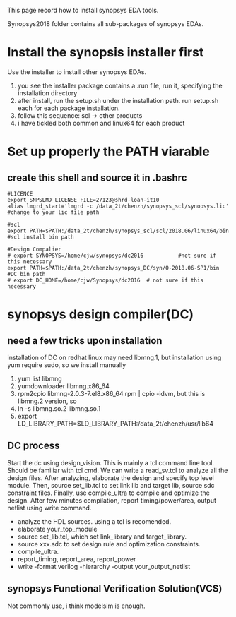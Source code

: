 This page record how to install synopsys EDA tools.

Synopsys2018 folder contains all sub-packages of synopsys EDAs.

# Install the synopsis installer first
Use the installer to install other synopsys EDAs.
1. you see the installer package contains a .run file, run it, specifying the installation directory
2. after install, run the setup.sh under the installation path. run setup.sh each for each package installation.
3. follow this sequence: scl -> other products
4. i have tickled both common and linux64 for each product

# Set up properly the PATH viarable

## create this shell and source it in .bashrc
```
#LICENCE
export SNPSLMD_LICENSE_FILE=27123@shrd-loan-it10
alias lmgrd_start='lmgrd -c /data_2t/chenzh/synopsys_scl/synopsys.lic'  #change to your lic file path

#scl
export PATH=$PATH:/data_2t/chenzh/synopsys_scl/scl/2018.06/linux64/bin    #scl install bin path

#Design Compalier
# export SYNOPSYS=/home/cjw/synopsys/dc2016           #not sure if this necessary
export PATH=$PATH:/data_2t/chenzh/synopsys_DC/syn/O-2018.06-SP1/bin     #DC bin path
# export DC_HOME=/home/cjw/Synopsys/dc2016  # not sure if this necessary
```



# synopsys design compiler(DC)

## need a few tricks upon installation
installation of DC on redhat linux may need libmng.1,
but installation using yum require sudo,
so we install manually
1. yum list libmng
2. yumdownloader libmng.x86_64
3. rpm2cpio libmng-2.0.3-7.el8.x86_64.rpm | cpio -idvm, but this is libmng.2 version, so
4. ln -s libmng.so.2 libmng.so.1
5. export LD_LIBRARY_PATH=$LD_LIBRARY_PATH:/data_2t/chenzh/usr/lib64

## DC process
Start the dc using design_vision.
This is mainly a tcl command line tool. Should be familiar with tcl cmd.
We can write a read_sv.tcl to analyze all the design files.
After analyzing, elaborate the design and specify top level module.
Then, source set_lib.tcl to set link lib and target lib,
source sdc constraint files.
Finally, use compile_ultra to compile and optimize the design.
After few minutes compilation, report timing/power/area, output netlist using write command.

- analyze the HDL sources. using a tcl is recomended.
- elaborate your_top_module
- source set_lib.tcl, which set link_library and target_library.
- source xxx.sdc to set design rule and optimization constraints.
- compile_ultra.
- report_timing, report_area, report_power
- write -format verilog -hierarchy -output your_output_netlist

## synopsys Functional Verification Solution(VCS)
Not commonly use, i think modelsim is enough.
